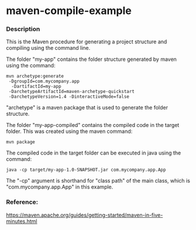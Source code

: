 # maven-compile-example

### Description

This is the Maven procedure for generating a project structure and compiling using the command line.

The folder "my-app" contains the folder structure generated by maven using the command:

```
mvn archetype:generate 
 -DgroupId=com.mycompany.app 
  -DartifactId=my-app
 -DarchetypeArtifactId=maven-archetype-quickstart 
 -DarchetypeVersion=1.4 -DinteractiveMode=false
```

"archetype" is a maven package that is used to generate the folder structure.

The folder "my-app-compiled" contains the compiled code in the target folder. This was created using the maven command: 
```
mvn package
```

The compiled code in the target folder can be executed in java using the command: 
```
java -cp target/my-app-1.0-SNAPSHOT.jar com.mycompany.app.App
``` 

The "-cp" argument is shorthand for "class path" of the main class, which is "com.mycompany.app.App" in this example.


### Reference:

https://maven.apache.org/guides/getting-started/maven-in-five-minutes.html

